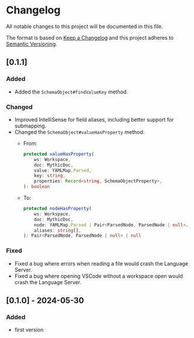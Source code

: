 # Changelog

All notable changes to this project will be documented in this file.

The format is based on [Keep a Changelog](http://keepachangelog.com/en/1.0.0/)
and this project adheres to [Semantic Versioning](http://semver.org/spec/v2.0.0.html).

## [0.1.1]

### Added

- Added the `SchemaObject#findValueKey` method.

### Changed

- Improved IntelliSense for field aliases, including better support for submapping.
- Changed the `SchemaObject#valueHasProperty` method:
  - From:

    ```ts
    protected valueHasProperty(
        ws: Workspace,
        doc: MythicDoc,
        value: YAMLMap.Parsed,
        key: string,
        properties: Record<string, SchemaObjectProperty>,
    ): boolean
    ```

  - To:

    ```ts
    protected nodeHasProperty(
        ws: Workspace,
        doc: MythicDoc,
        node: YAMLMap.Parsed | Pair<ParsedNode, ParsedNode | null>,
        aliases: string[],
    ): Pair<ParsedNode, ParsedNode | null> | null
    ```

### Fixed

- Fixed a bug where errors when reading a file would crash the Language Server.
- Fixed a bug where opening VSCode without a workspace open would crash the Language Server.

## [0.1.0] - 2024-05-30

### Added

- first version
